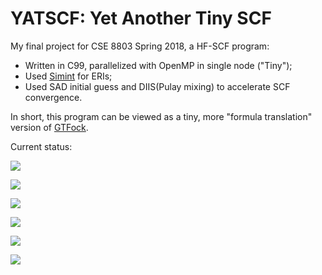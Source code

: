 # YATSCF: Yet Another Tiny SCF

My final project for CSE 8803 Spring 2018, a HF-SCF program:

* Written in C99, parallelized with OpenMP in single node ("Tiny");
* Used [Simint](https://github.com/simint-chem/simint-generator) for ERIs;
* Used SAD initial guess and DIIS(Pulay mixing) to accelerate SCF convergence.

In short, this program can be viewed as a tiny, more "formula translation" version of [GTFock](https://github.com/gtfock-chem/gtfock).

Current status:

![](https://img.shields.io/badge/Same%20conv.%20energy%20as%20GTFock-yes-brightgreen.svg)

![](https://img.shields.io/badge/SAD%20initial%20guess-ready-brightgreen.svg)

![](https://img.shields.io/badge/DIIS%20acceleration-problematic-yellow.svg)

![](https://img.shields.io/badge/OpenMP%20parallelization-ready-brightgreen.svg)

![](https://img.shields.io/badge/ERI%20batching-ready-brightgreen.svg)

![](https://img.shields.io/badge/Fock%20accum.%20opt.-ready-brightgreen.svg)
